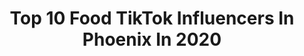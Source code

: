 ---
title: Top 10 Food TikTok Influencers In Phoenix In 2020
description: >-
  Find top food TikTok influencers in Phoenix in 2020. Most popular hashtags: #food #quarantinelife #quarantine #lunch.
platform: TikTok
profiles:
  - username: "azfoodguy"
    fullname: >-
      AZ Food Guy | Foodie
    location: "United States"
    followers: 2182
    engagement: 1656
    commentsToLikes: 0.091029
    id: ckai0ofji8gnb0i785mx5a6v2
    verified: false
    hashtags: "#cooking, #galaxysedge, #travellife, #asianboys"
  - username: "desert_drinks"
    fullname: >-
      Desert Drinks
    location: "United States"
    followers: 24718
    engagement: 1405
    commentsToLikes: 0.013380
    id: ck8vw3eu3ncz40j78gbrhvfov
    verified: false
    hashtags: "#chicago, #supportlocal, #supreme, #childhood"
  - username: "catiedip216"
    fullname: >-
      Caitlin Marie 
    location: "United States"
    followers: 19798
    engagement: 619
    commentsToLikes: 0.061872
    id: ck80ooygdiwnz0j78we9ufb4k
    verified: false
    hashtags: "#quarantine, #interrupted, #bubblebath, #bath"
  - username: "foodienightmare"
    fullname: >-
      Lukasz Jagiello
    location: "United States"
    followers: 178769
    engagement: 309
    commentsToLikes: 0.009279
    id: ck80cr534aow30j78ykdl12w1
    verified: false
    hashtags: "#ramen, #summer, #fathersday, #forkyeah"
  - username: "lizbeth.rivera"
    fullname: >-
      LizbethRivera
    location: "United States"
    followers: 27503
    engagement: 487
    commentsToLikes: 0.022366
    id: ck9r4hf4ruxzp0j781r8u8zdt
    verified: false
    hashtags: "#pollo, #mole, #mashpotatoes, #puredepapa"
  - username: "dane_mama"
    fullname: >-
      Dane_Mama
    location: "United States"
    followers: 83424
    engagement: 978
    commentsToLikes: 0.010640
    id: ck9po8h3oib4n0j78x5xbkv67
    verified: false
    hashtags: "#magical, #walkies, #growingtofast, #halloween"
  - username: "nona.the.wench"
    fullname: >-
      Nona
    location: "United States"
    followers: 4051
    engagement: 1006
    commentsToLikes: 0.073243
    id: ck9vfmzjn3w7s0j78y590udn5
    verified: false
    hashtags: "#dinnertime, #storm, #got2bhome, #free"
  - username: "angellsaravia"
    fullname: >-
      angellsaravia
    location: "United States"
    followers: 2725
    engagement: 326
    commentsToLikes: 0.191476
    id: cka0na08myt3u0i78bun1d1et
    verified: false
    hashtags: "#fail, #sportscar, #formyvalentine, #newsong"
  - username: "justmichealaaa"
    fullname: >-
      Micheala
    location: "United States"
    followers: 88565
    engagement: 1572
    commentsToLikes: 0.016378
    id: ck8nf4nxyq7270j78r1hn8zdk
    verified: false
    hashtags: "#noods, #heatlesscurls, #boyfriend, #bf"
  - username: "foodchase"
    fullname: >-
      food
    location: "United States"
    followers: 44224
    engagement: 1134
    commentsToLikes: 0.015279
    id: ck81s3d1opp000j783figu5y2
    verified: false
    hashtags: "#moreyouknow, #tiktokprom, #oreos, #spadeolay"
---